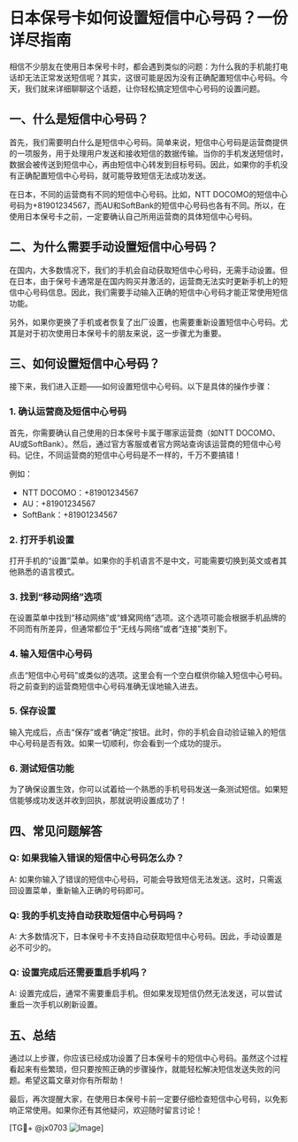 # 日本保号卡如何设置短信中心号码？一份详尽指南

相信不少朋友在使用日本保号卡时，都会遇到类似的问题：为什么我的手机能打电话却无法正常发送短信呢？其实，这很可能是因为没有正确配置短信中心号码。今天，我们就来详细聊聊这个话题，让你轻松搞定短信中心号码的设置问题。

## 一、什么是短信中心号码？

首先，我们需要明白什么是短信中心号码。简单来说，短信中心号码是运营商提供的一项服务，用于处理用户发送和接收短信的数据传输。当你的手机发送短信时，数据会被传送到短信中心，再由短信中心转发到目标号码。因此，如果你的手机没有正确配置短信中心号码，就可能导致短信无法成功发送。

在日本，不同的运营商有不同的短信中心号码。比如，NTT DOCOMO的短信中心号码为+81901234567，而AU和SoftBank的短信中心号码也各有不同。所以，在使用日本保号卡之前，一定要确认自己所用运营商的具体短信中心号码。

## 二、为什么需要手动设置短信中心号码？

在国内，大多数情况下，我们的手机会自动获取短信中心号码，无需手动设置。但在日本，由于保号卡通常是在国内购买并激活的，运营商无法实时更新手机上的短信中心号码信息。因此，我们需要手动输入正确的短信中心号码才能正常使用短信功能。

另外，如果你更换了手机或者恢复了出厂设置，也需要重新设置短信中心号码。尤其是对于初次使用日本保号卡的朋友来说，这一步骤尤为重要。

## 三、如何设置短信中心号码？

接下来，我们进入正题——如何设置短信中心号码。以下是具体的操作步骤：

### 1. 确认运营商及短信中心号码

首先，你需要确认自己使用的日本保号卡属于哪家运营商（如NTT DOCOMO、AU或SoftBank）。然后，通过官方客服或者官方网站查询该运营商的短信中心号码。记住，不同运营商的短信中心号码是不一样的，千万不要搞错！

例如：
- NTT DOCOMO：+81901234567
- AU：+81901234567
- SoftBank：+81901234567

### 2. 打开手机设置

打开手机的“设置”菜单。如果你的手机语言不是中文，可能需要切换到英文或者其他熟悉的语言模式。

### 3. 找到“移动网络”选项

在设置菜单中找到“移动网络”或“蜂窝网络”选项。这个选项可能会根据手机品牌的不同而有所差异，但通常都位于“无线与网络”或者“连接”类别下。

### 4. 输入短信中心号码

点击“短信中心号码”或类似的选项。这里会有一个空白框供你输入短信中心号码。将之前查到的运营商短信中心号码准确无误地输入进去。

### 5. 保存设置

输入完成后，点击“保存”或者“确定”按钮。此时，你的手机会自动验证输入的短信中心号码是否有效。如果一切顺利，你会看到一个成功的提示。

### 6. 测试短信功能

为了确保设置生效，你可以试着给一个熟悉的手机号码发送一条测试短信。如果短信能够成功发送并收到回执，那就说明设置成功了！

## 四、常见问题解答

### Q: 如果我输入错误的短信中心号码怎么办？
A: 如果你输入了错误的短信中心号码，可能会导致短信无法发送。这时，只需返回设置菜单，重新输入正确的号码即可。

### Q: 我的手机支持自动获取短信中心号码吗？
A: 大多数情况下，日本保号卡不支持自动获取短信中心号码。因此，手动设置是必不可少的。

### Q: 设置完成后还需要重启手机吗？
A: 设置完成后，通常不需要重启手机。但如果发现短信仍然无法发送，可以尝试重启一次手机以刷新设置。

## 五、总结

通过以上步骤，你应该已经成功设置了日本保号卡的短信中心号码。虽然这个过程看起来有些繁琐，但只要按照正确的步骤操作，就能轻松解决短信发送失败的问题。希望这篇文章对你有所帮助！

最后，再次提醒大家，在使用日本保号卡前一定要仔细检查短信中心号码，以免影响正常使用。如果你还有其他疑问，欢迎随时留言讨论！

[TG💪+ @jx0703 ![Image](https://github.com/user-attachments/assets/dbca1d08-cadb-493c-b0ec-ad6f7a83f270)]
